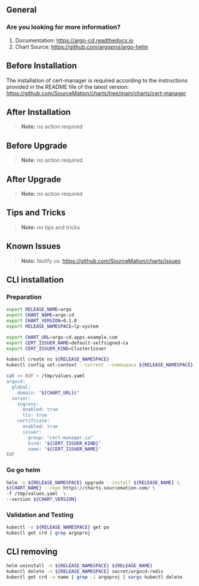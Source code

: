 ## General

### Are you looking for more information?

1. Documentation: https://argo-cd.readthedocs.io 
2. Chart Source: https://github.com/argoproj/argo-helm 

## Before Installation

The installation of cert-manager is required according to the instructions
provided in the README file of the latest version:
https://github.com/SourceMation/charts/tree/main/charts/cert-manager

## After Installation

> **Note:**
> no action required
## Before Upgrade

> **Note:**
> no action required
## After Upgrade

> **Note:**
> no action required
## Tips and Tricks

> **Note:**
> no tips and tricks
## Known Issues

> **Note:**
> Notify us: https://github.com/SourceMation/charts/issues
## CLI installation

### Preparation

```bash
export RELEASE_NAME=argo
export CHART_NAME=argo-cd
export CHART_VERSION=0.1.0
export RELEASE_NAMESPACE=lp-system

export CHART_URL=argo-cd.apps.example.com
export CERT_ISSUER_NAME=default-selfsigned-ca
export CERT_ISSUER_KIND=ClusterIssuer

kubectl create ns ${RELEASE_NAMESPACE}
kubectl config set-context --current --namespace ${RELEASE_NAMESPACE}

cat << EOF > /tmp/values.yaml
argocd:
  global:
    domain: "${CHART_URL}$"
  server:
    ingress:
      enabled: true
      tls: true
    certificate:
      enabled: true
      issuer:
        group: "cert-manager.io"
        kind: "${CERT_ISSUER_KIND}"
        name: "${CERT_ISSUER_NAME}"
EOF
```

### Go go helm

``` bash
helm -n ${RELEASE_NAMESPACE} upgrade --install ${RELEASE_NAME} \
${CHART_NAME} --repo https://charts.sourcemation.com/ \
-f /tmp/values.yaml  \
--version ${CHART_VERSION}
```

### Validation and Testing

```bash
kubectl -n ${RELEASE_NAMESPACE} get po
kubectl get crd | grep argoproj
```

## CLI removing

```bash
helm uninstall -n ${RELEASE_NAMESPACE} ${RELEASE_NAME}
kubectl delete -n ${RELEASE_NAMESPACE} secret/argocd-redis
kubectl get crd -o name | grep -i argoproj | xargs kubectl delete
```
